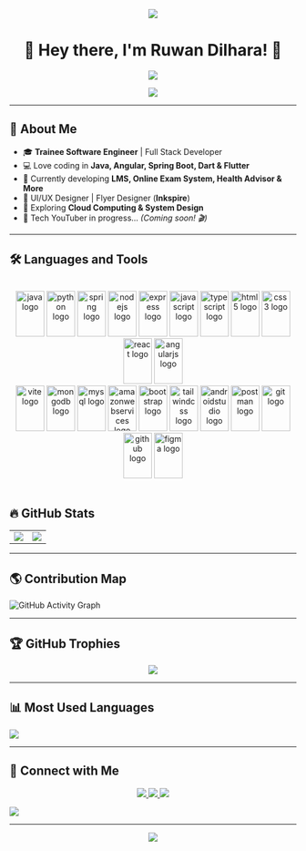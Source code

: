 <p align="center">
  <img src="https://capsule-render.vercel.app/api?type=waving&color=gradient&height=200&section=header&animation=fadeIn&fontAlignY=45"/>
</p>
<h1 align="center">👋 Hey there, I'm Ruwan Dilhara! 🚀</h1>  

<p align="center">
  <img src="https://readme-typing-svg.herokuapp.com?font=Fira+Code&weight=600&pause=1000&color=00F7FF&width=450&lines=Trainee+Software+Engineer;Full+Stack+Developer;Passionate+about+Java%2C+Angular%2C+Spring+Boot;Tech+Enthusiast+%7C+UI%2FUX+Designer;Building+Awesome+Projects!">
</p>


<p align="center">
  <img src="https://raw.githubusercontent.com/halfrost/halfrost/master/icons/header_.png" />
</p>

---

## 🌟 About Me  
- 🎓 **Trainee Software Engineer** | Full Stack Developer  
- 💻 Love coding in **Java, Angular, Spring Boot, Dart & Flutter**  
- 🚀 Currently developing **LMS, Online Exam System, Health Advisor & More**  
- 🎨 UI/UX Designer | Flyer Designer (**Inkspire**)  
- 🎯 Exploring **Cloud Computing & System Design**  
- 🎥 Tech YouTuber in progress... *(Coming soon! 🎬)*  

---

## 🛠  Languages and Tools

  <br>
<div align="center">
  <img src="https://skillicons.dev/icons?i=java" height="80" alt="java logo" width="50" />
<!--   <img src="https://skillicons.dev/icons?i=cs" height="80" alt="csharp logo"  width="85" /> -->
<!--   <img src="https://skillicons.dev/icons?i=cpp" height="80" alt="cplusplus logo" width="85" /> -->
<!--   <img src="https://skillicons.dev/icons?i=dotnet" height="80" alt="dot-net logo"  width="85" /> -->
  <img src="https://skillicons.dev/icons?i=py" height="80" alt="python logo"  width="50" />
<!--   <img src="https://skillicons.dev/icons?i=php" height="80" alt="php logo"  width="85" /> -->
  <img src="https://skillicons.dev/icons?i=spring" height="80" alt="spring logo"  width="50" />
  <img src="https://skillicons.dev/icons?i=nodejs" height="80" alt="nodejs logo"  width="50" />
  <img src="https://skillicons.dev/icons?i=express" height="80" alt="express logo"  width="50" />

  <!--<br>-->
  
  <img src="https://skillicons.dev/icons?i=js" height="80" alt="javascript logo"  width="50" />
  <img src="https://skillicons.dev/icons?i=ts" height="80" alt="typescript logo" width="50" />
  <img src="https://skillicons.dev/icons?i=html" height="80" alt="html5 logo"  width="50" />
  <img src="https://skillicons.dev/icons?i=css" height="80" alt="css3 logo" width="50" />
  <img src="https://skillicons.dev/icons?i=react" height="80" alt="react logo" width="50" />
  <img src="https://skillicons.dev/icons?i=angular" height="80" alt="angularjs logo"  width="50" />
  <br>

  <img src="https://skillicons.dev/icons?i=vite" height="80" alt="vite logo"  width="50" />
  <!-- <img src="https://skillicons.dev/icons?i=threejs" height="80" alt="threejs logo" width="85" /> -->
  <!-- <img src="https://skillicons.dev/icons?i=tensorflow" height="80" alt="tensorflow logo"  width="85" /> -->

  <!--<br>-->
 
  <img src="https://skillicons.dev/icons?i=mongodb" height="80" alt="mongodb logo"  width="50" />
  <img src="https://skillicons.dev/icons?i=mysql" height="80" alt="mysql logo" width="50" />
  <img src="https://skillicons.dev/icons?i=aws" height="80" alt="amazonwebservices logo" width="50" />
  <!--<img src="https://skillicons.dev/icons?i=firebase" height="80" alt="firebase logo" width="85" />
  <img src="https://skillicons.dev/icons?i=supabase" height="80" alt="supabase logo"  width="85" /> -->
  <img src="https://skillicons.dev/icons?i=bootstrap" height="80" alt="bootstrap logo" width="50" />
  <img src="https://skillicons.dev/icons?i=tailwind" height="80" alt="tailwindcss logo"  width="50" />
  <!--<img src="https://skillicons.dev/icons?i=redux" height="80" alt="redux logo"  width="85" /> 
  <img src="https://skillicons.dev/icons?i=laravel" height="80" alt="laravel logo" width="85" />-->


  <img src="https://skillicons.dev/icons?i=androidstudio" height="80" alt="androidstudio logo" width="50" />
 <!-- <img src="https://skillicons.dev/icons?i=visualstudio" height="80" alt="visualstudio logo" width="85" />
  <img src="https://skillicons.dev/icons?i=wordpress" height="80" alt="wordpress logo" width="85" /> -->
  <img src="https://skillicons.dev/icons?i=postman" height="80" alt="postman logo" width="50" />
  <img src="https://skillicons.dev/icons?i=git" height="80" alt="git logo" width="50" />
  <img src="https://skillicons.dev/icons?i=github" height="80" alt="github logo" width="50" />
  <img src="https://skillicons.dev/icons?i=figma" height="80" alt="figma logo" width="50" />
<!--  <img src="https://skillicons.dev/icons?i=blender" height="80" alt="blender logo" width="85" />
  <img src="https://skillicons.dev/icons?i=md" height="80" alt="markdown logo" width="85" />-->

</div>
<br>

## 🔥 GitHub Stats  

<table align="center">
<tr>
<td>
  <img src="https://github-readme-stats.vercel.app/api?username=RuwanDilhara&show_icons=true&theme=radical&bg_color=0d1117&title_color=00F7FF&text_color=ffffff&icon_color=FF9D00" />
</td>
<td>
  <img src="https://github-readme-streak-stats.herokuapp.com/?user=RuwanDilhara&theme=radical&background=0d1117&ring=00F7FF&fire=FF9D00&currStreakLabel=FF9D00" />
</td>
</tr>
</table>

---

## 🌎 Contribution Map  
![GitHub Activity Graph](https://github-readme-activity-graph.vercel.app/graph?username=RuwanDilhara&theme=react-dark&bg_color=0d1117&title_color=00F7FF&line=00F7FF&point=FF9D00)

---

## 🏆 GitHub Trophies  
<p align="center">
  <img src="https://github-profile-trophy.vercel.app/?username=RuwanDilhara&theme=onestar&no-frame=true&no-bg=true&margin-w=15" />
</p>

---

## 📊 Most Used Languages  
<img src="https://github-readme-stats.vercel.app/api/top-langs/?username=RuwanDilhara&layout=compact&theme=radical&bg_color=0d1117&title_color=00F7FF&text_color=ffffff" />

---

## 🚀 Connect with Me  
<p align="center">
  <a href="https://linkedin.com/in/ruwan-dilhara-260131336">
    <img src="https://img.shields.io/badge/LinkedIn-0A66C2?style=for-the-badge&logo=linkedin&logoColor=white">
  </a>
  <a href="https://github.com/RuwanDilhara">
    <img src="https://img.shields.io/badge/GitHub-181717?style=for-the-badge&logo=github&logoColor=white">
  </a>
  <a href="https://youtube.com">
    <img src="https://img.shields.io/badge/YouTube-FF0000?style=for-the-badge&logo=youtube&logoColor=white">
  </a>
</p>

<p align="center">
  
  ![](https://komarev.com/ghpvc/?username=RuwanDilhara&color=blue)

</p>

---
<p align="center">
  <img src="https://capsule-render.vercel.app/api?type=waving&color=gradient&height=100&section=footer&animation=blinking&fontAlignY=75"/>
</p>


